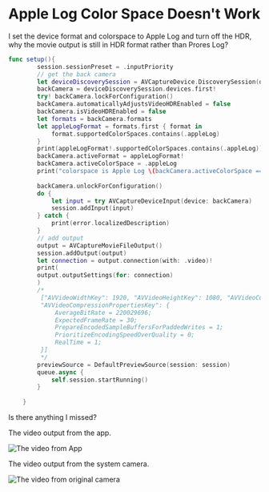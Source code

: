 # Apple Log Color Space Doesn't Work

I set the device format and colorspace to Apple Log and turn off the HDR, why the movie output is still in HDR format rather than Prores Log?

```swift
func setup(){
        session.sessionPreset = .inputPriority
        // get the back camera
        let deviceDiscoverySession = AVCaptureDevice.DiscoverySession(deviceTypes: [.builtInWideAngleCamera], mediaType: .video, position: .back)
        backCamera = deviceDiscoverySession.devices.first!
        try! backCamera.lockForConfiguration()
        backCamera.automaticallyAdjustsVideoHDREnabled = false
        backCamera.isVideoHDREnabled = false
        let formats = backCamera.formats
        let appleLogFormat = formats.first { format in
            format.supportedColorSpaces.contains(.appleLog)
        }
        print(appleLogFormat!.supportedColorSpaces.contains(.appleLog))
        backCamera.activeFormat = appleLogFormat!
        backCamera.activeColorSpace = .appleLog
        print("colorspace is Apple Log \(backCamera.activeColorSpace == .appleLog)")
        
        backCamera.unlockForConfiguration()
        do {
            let input = try AVCaptureDeviceInput(device: backCamera)
            session.addInput(input)
        } catch {
            print(error.localizedDescription)
        }
        // add output
        output = AVCaptureMovieFileOutput()
        session.addOutput(output)
        let connection = output.connection(with: .video)!
        print(
        output.outputSettings(for: connection)
        )
        /*
         ["AVVideoWidthKey": 1920, "AVVideoHeightKey": 1080, "AVVideoCodecKey": apch,<----- prores has enabled.
         "AVVideoCompressionPropertiesKey": {
             AverageBitRate = 220029696;
             ExpectedFrameRate = 30;
             PrepareEncodedSampleBuffersForPaddedWrites = 1;
             PrioritizeEncodingSpeedOverQuality = 0;
             RealTime = 1;
         }]
         */
        previewSource = DefaultPreviewSource(session: session)
        queue.async {
            self.session.startRunning()
        }
        
    }
```

Is there anything I missed?

The video output from the app.

![The video from App](https://gitee.com/SpaceGrey0223/typora/raw/master/20250221093807.jpg)

The video output from the system camera.

![The video from original camera](https://gitee.com/SpaceGrey0223/typora/raw/master/20250221093552.jpg)